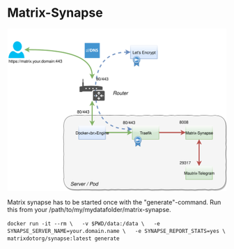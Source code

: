 # Matrix-Synapse
![Network Map of Matrix-Synapse behind Traefik](matrix-telegram-docker.svg)

Matrix synapse has to be started once with the "generate"-command. Run this from your /path/to/my/mydatafolder/matrix-synapse.

``
  docker run -it --rm \  
    -v $PWD/data:/data \  
    -e SYNAPSE_SERVER_NAME=your.domain.name \  
    -e SYNAPSE_REPORT_STATS=yes \  
    matrixdotorg/synapse:latest generate
``
